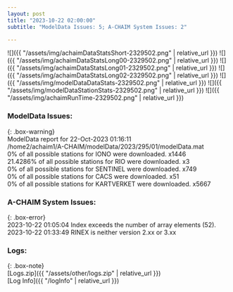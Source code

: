 ```yaml
---
layout: post
title: "2023-10-22 02:00:00"
subtitle: "ModelData Issues: 5; A-CHAIM System Issues: 2"

---
```


![]({{ "/assets/img/achaimDataStatsShort-2329502.png" | relative_url }})
![]({{ "/assets/img/achaimDataStatsLong00-2329502.png" | relative_url }})
![]({{ "/assets/img/achaimDataStatsLong01-2329502.png" | relative_url }})
![]({{ "/assets/img/achaimDataStatsLong02-2329502.png" | relative_url }})
![]({{ "/assets/img/modelDataDataStats-2329502.png" | relative_url }})
![]({{ "/assets/img/modelDataStationStats-2329502.png" | relative_url }})
![]({{ "/assets/img/achaimRunTime-2329502.png" | relative_url }})


### ModelData Issues:  
  
{: .box-warning}  
 ModelData report for 22-Oct-2023 01:16:11   
 /home2/achaim1/A-CHAIM/modelData/2023/295/01/modelData.mat   
 0% of all possible stations for IONO were downloaded. x1446   
 21.4286% of all possible stations for RIO were downloaded. x3   
 0% of all possible stations for SENTINEL were downloaded. x749   
 0% of all possible stations for CACS were downloaded. x51   
 0% of all possible stations for KARTVERKET were downloaded. x5667   
  
### A-CHAIM System Issues:  
  
{: .box-error}  
2023-10-22 01:05:04 Index exceeds the number of array elements (52).  
2023-10-22 01:33:49 RINEX is neither version 2.xx or 3.xx  

### Logs:  
  
{: .box-note}  
[Logs.zip]({{ "/assets/other/logs.zip" | relative_url }})  
[Log Info]({{ "/logInfo" | relative_url }})  
